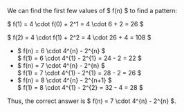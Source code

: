 We can find the first few values of $ f(n) $ to find a pattern:

$ f(1) = 4 \cdot f(0) + 2^1 = 4 \cdot 6 + 2 = 26 $

$ f(2) = 4 \cdot f(1) + 2^2 = 4 \cdot 26 + 4 = 108 $

<ul>
    <li> $ f(n) = 6 \cdot 4^{n} - 2^{n} $ <br/> 
    $ f(1) = 6 \cdot 4^{1} - 2^{1} = 24 - 2 = 22 $
    <li> $ f(n) = 7 \cdot 4^{n} - 2^{n} $ <br/> 
    $ f(1) = 7 \cdot 4^{1} - 2^{1} = 28 - 2 = 26 $
    <li> $ f(n) = 8 \cdot 4^{n} - 2^{n+1} $ <br/> 
    $ f(1) = 8 \cdot 4^{1} - 2^{2} = 32 - 4 = 28 $
</ul>

Thus, the correct answer is $ f(n) = 7 \cdot 4^{n} - 2^{n} $.
